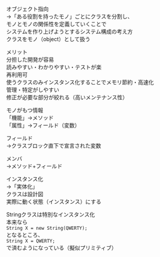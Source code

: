 オブジェクト指向  
→「ある役割を持ったモノ」ごとにクラスを分割し、  
  モノとモノの関係性を定義していくことで  
  システムを作り上げようとするシステム構成の考え方  
  クラスをモノ（object）として扱う  
  
メリット  
分担した開発が容易  
読みやすい・わかりやすい・テストが楽  
再利用可  
使うクラスのみインスタンス化することでメモリ節約・高速化  
管理・特定がしやすい  
修正が必要な部分が絞れる（高いメンテナンス性）  
  
モノがもつ情報  
「機能」→メソッド  
「属性」→フィールド（変数）  
  
フィールド  
→クラスブロック直下で宣言された変数  
  
メンバ  
→メソッド+フィールド  
  
インスタンス化  
→「実体化」  
  クラスは設計図  
  実際に動く状態（インスタンス）にする  
  
Stringクラスは特別なインスタンス化  
本来なら  
`String X = new String(QWERTY);`  
となるところ、  
`String X = QWERTY;`  
で済むようになっている（擬似プリミティブ）  
